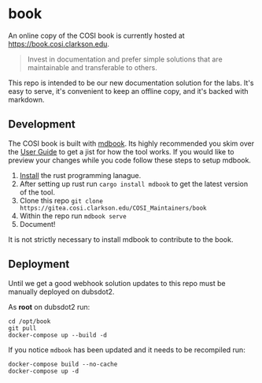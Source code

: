 # book

An online copy of the COSI book is currently hosted at https://book.cosi.clarkson.edu.

> Invest in documentation and prefer simple solutions that are maintainable and transferable to others.

This repo is intended to be our new documentation solution for the labs. It's easy to serve, it's convenient to keep an offline copy, and it's backed with markdown.

## Development 

The COSI book is built with [mdbook](https://github.com/rust-lang/mdBook). Its highly recommended you skim over the [User Guide](https://rust-lang.github.io/mdBook/) to get a jist for how the tool works. If you would like to preview your changes while you code follow these steps to setup mdbook.

1. [Install](https://rustup.rs/) the rust programming lanague.
2. After setting up rust run `cargo install mdbook` to get the latest version of the tool.
3. Clone this repo `git clone https://gitea.cosi.clarkson.edu/COSI_Maintainers/book`
4. Within the repo run `mdbook serve`
5. Document!

It is not strictly necessary to install mdbook to contribute to the book.

## Deployment

Until we get a good webhook solution updates to this repo must be manually deployed on dubsdot2. 

As **root** on dubsdot2 run:

```
cd /opt/book
git pull
docker-compose up --build -d
```

If you notice `mdbook` has been updated and it needs to be recompiled run:
```
docker-compose build --no-cache
docker-compose up -d
```

